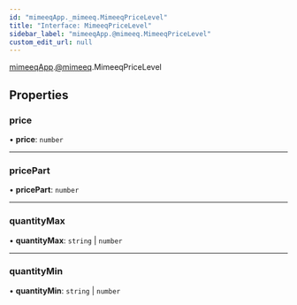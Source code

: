 ```yaml
---
id: "mimeeqApp._mimeeq.MimeeqPriceLevel"
title: "Interface: MimeeqPriceLevel"
sidebar_label: "mimeeqApp.@mimeeq.MimeeqPriceLevel"
custom_edit_url: null
---
```


[mimeeqApp](../modules/mimeeqApp.md).[@mimeeq](../namespaces/mimeeqApp._mimeeq.md).MimeeqPriceLevel

## Properties

### price

• **price**: `number`

___

### pricePart

• **pricePart**: `number`

___

### quantityMax

• **quantityMax**: `string` \| `number`

___

### quantityMin

• **quantityMin**: `string` \| `number`
